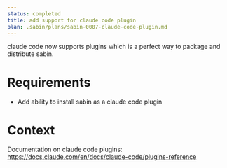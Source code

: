 ```yaml
---
status: completed
title: add support for claude code plugin
plan: .sabin/plans/sabin-0007-claude-code-plugin.md
---
```


claude code now supports plugins which is a perfect way to package and distribute sabin. 

# Requirements

- Add ability to install sabin as a claude code plugin

# Context

Documentation on claude code plugins: https://docs.claude.com/en/docs/claude-code/plugins-reference
